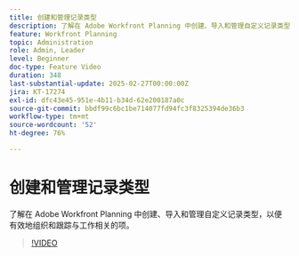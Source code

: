 ```yaml
---
title: 创建和管理记录类型
description: 了解在 Adobe Workfront Planning 中创建、导入和管理自定义记录类型，以便有效地组织和跟踪与工作相关的项。
feature: Workfront Planning
topic: Administration
role: Admin, Leader
level: Beginner
doc-type: Feature Video
duration: 348
last-substantial-update: 2025-02-27T00:00:00Z
jira: KT-17274
exl-id: dfc43e45-951e-4b11-b34d-62e200187a0c
source-git-commit: bbdf99c6bc1be714077fd94fc3f8325394de36b3
workflow-type: tm+mt
source-wordcount: '52'
ht-degree: 76%

---
```


# 创建和管理记录类型

了解在 Adobe Workfront Planning 中创建、导入和管理自定义记录类型，以便有效地组织和跟踪与工作相关的项。

>[!VIDEO](https://video.tv.adobe.com/v/3447965/?learn=on&enablevpops=1)
